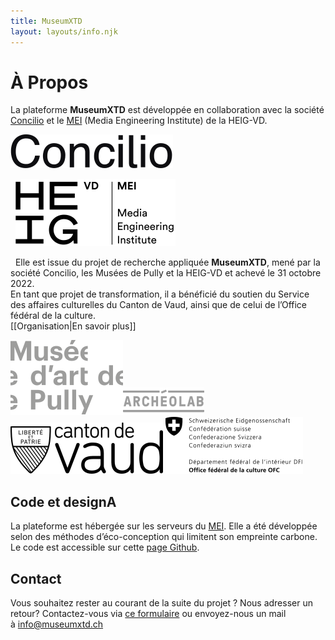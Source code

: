 ```yaml
---
title: MuseumXTD
layout: layouts/info.njk
---
```

# À Propos
La plateforme **MuseumXTD** est développée en collaboration avec la société [Concilio](https://www.concilioltd.com/) et le [MEI](https://heig-vd.ch/rad/instituts/mei) (Media Engineering Institute) de la HEIG-VD.    <br>

<picture>
<source media="(min-width: 600px)" srcset="/images/Logo-Concilio.svg" />
<a href="https://www.concilioltd.com/" title="concilioltd.com">
<img alt="Logo Concilio" src="/images/Logo-Concilio.svg"></a>
</picture>


&nbsp;
<picture>
<source media="(min-width: 600px)" srcset="/images/Logo_HEIG-VD_MEI.svg" />
<a href="https://heig-vd.ch/rad/instituts/mei/" title="MEI HEIG-VD"><img alt="Logo MEI" src="/images/Logo_HEIG-VD_MEI.svg"></a>
</picture>

&nbsp; 
Elle est issue du projet de recherche appliquée **MuseumXTD**, mené par la société Concilio, les Musées de Pully et la HEIG-VD et achevé le 31 octobre 2022.  
En tant que projet de transformation, il a bénéficié du soutien du Service des affaires culturelles du Canton de Vaud, ainsi que de celui de l’Office fédéral de la culture.   
[[Organisation|En savoir plus]]

![](/images/Logo-Musee_d-art_de_Pully.svg)![](/images/Logo-Archeolab.png)  ![](/images/Logo-Canton_de_Vaud.svg) ![](/images/EDI_BAK_FR_RGB_POS_HOCH.png)


## Code et designA
La plateforme est hébergée sur les serveurs du [MEI](https://heig-vd.ch/rad/instituts/mei). Elle a été développée selon des méthodes d’éco-conception qui limitent son empreinte carbone. Le code est accessible sur cette [page Github](https://github.com/MediaComem/museumXTD).

    
## Contact
Vous souhaitez rester au courant de la suite du projet ? Nous adresser un retour? Contactez-vous via [ce formulaire](https://6e13e580.sibforms.com/serve/MUIEAEIKAbyrbuyyFoX325xECn_-FivBZ_w7x0x0JbYpdhGzsuc2HGj9na99Qi-uw8VP3LlaySseIFMmGn06hw9TT_scBOc_O9XxUG_bng5Kt2mWawqE07YTXo8aAWewF9lTFwpUqYJAFrhW_PCqbP3aOA2pSb81YneZA4uk68Mjq-w3NvJMhpDPu8-qX5rs0llVsZvxVChtyOsg) ou envoyez-nous un mail à [info@museumxtd.ch](mailto:info@museumxtd.ch?subject=Contact "Envoyer un mail à info@museumxtd.ch")

